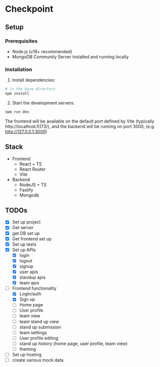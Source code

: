 # Checkpoint

## Setup

### Prerequisites

- Node.js (v18+ recommended)
- MongoDB Community Server installed and running locally

### Installation

1. Install dependencies:

```bash
# in the base directory
npm install
```

2. Start the development servers:

```bash
npm run dev
```

The frontend will be available on the default port defined by Vite (typically http://localhost:5173/), and the backend will be running on port 3000, (e.g. http://127.0.0.1:3000)

## Stack

- Frontend
  - React + TS
  - React Router
  - Vite
- Backend
  - NodeJS + TS
  - Fastify
  - Mongodb

## TODOs

- [x] Set up project
- [x] Get server
- [x] get DB set up
- [x] Get frontend set up
- [x] Set up tests
- [x] Set up APIs
  - [x] login
  - [x] logout
  - [x] signup
  - [x] user apis
  - [x] standup apis
  - [x] team apis
- [ ] Frontend functionality
  - [x] Login/auth
  - [x] Sign up
  - [ ] Home page
  - [ ] User profile
  - [ ] team view
  - [ ] team stand up view
  - [ ] stand up submission
  - [ ] team settings
  - [ ] User profile editing
  - [ ] stand up history (home page, user profile, team view)
  - [ ] theming
- [ ] Set up hosting
- [ ] create various mock data
